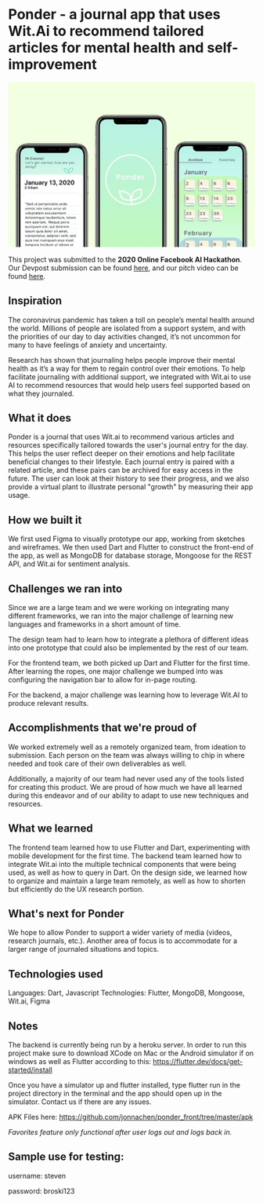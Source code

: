# Ponder - a journal app that uses Wit.Ai to recommend tailored articles for mental health and self-improvement

![Ponder Cover Photo](img/cover.jpg)

This project was submitted to the <strong>2020 Online Facebook AI Hackathon</strong>. Our Devpost submission can be found <a href="https://devpost.com/software/ponder-tiw5y3">here</a>, and our pitch video can be found <a href="https://youtu.be/S9EuC72BRVw">here</a>.

## Inspiration

The coronavirus pandemic has taken a toll on people’s mental health around the world. Millions of people are isolated from a support system, and with the priorities of our day to day activities changed, it’s not uncommon for many to have feelings of anxiety and uncertainty.

Research has shown that journaling helps people improve their mental health as it’s a way for them to regain control over their emotions. To help facilitate journaling with additional support, we integrated with Wit.ai to use AI to recommend resources that would help users feel supported based on what they journaled.

## What it does

Ponder is a journal that uses Wit.ai to recommend various articles and resources specifically tailored towards the user's journal entry for the day. This helps the user reflect deeper on their emotions and help facilitate beneficial changes to their lifestyle. Each journal entry is paired with a related article, and these pairs can be archived for easy access in the future. The user can look at their history to see their progress, and we also provide a virtual plant to illustrate personal "growth" by measuring their app usage.

## How we built it

We first used Figma to visually prototype our app, working from sketches and wireframes. We then used Dart and Flutter to construct the front-end of the app, as well as MongoDB for database storage, Mongoose for the REST API, and Wit.ai for sentiment analysis.

## Challenges we ran into

Since we are a large team and we were working on integrating many different frameworks, we ran into the major challenge of learning new languages and frameworks in a short amount of time.

The design team had to learn how to integrate a plethora of different ideas into one prototype that could also be implemented by the rest of our team.

For the frontend team, we both picked up Dart and Flutter for the first time. After learning the ropes, one major challenge we bumped into was configuring the navigation bar to allow for in-page routing.

For the backend, a major challenge was learning how to leverage Wit.AI to produce relevant results.

## Accomplishments that we're proud of

We worked extremely well as a remotely organized team, from ideation to submission. Each person on the team was always willing to chip in where needed and took care of their own deliverables as well.

Additionally, a majority of our team had never used any of the tools listed for creating this product. We are proud of how much we have all learned during this endeavor and of our ability to adapt to use new techniques and resources.

## What we learned

The frontend team learned how to use Flutter and Dart, experimenting with mobile development for the first time. The backend team learned how to integrate Wit.ai into the multiple technical components that were being used, as well as how to query in Dart. On the design side, we learned how to organize and maintain a large team remotely, as well as how to shorten but efficiently do the UX research portion.

## What's next for Ponder

We hope to allow Ponder to support a wider variety of media (videos, research journals, etc.). Another area of focus is to accommodate for a larger range of journaled situations and topics.

## Technologies used

Languages: Dart, Javascript
Technologies: Flutter, MongoDB, Mongoose, Wit.ai, Figma

## Notes

The backend is currently being run by a heroku server.
In order to run this project make sure to download XCode on Mac or the Android simulator if on windows as well as Flutter according to this: https://flutter.dev/docs/get-started/install

Once you have a simulator up and flutter installed, type flutter run in the project directory in the terminal and the app should open up in the simulator. Contact us if there are any issues.

APK Files here: https://github.com/jonnachen/ponder_front/tree/master/apk

<em>Favorites feature only functional after user logs out and logs back in.</em>

## Sample use for testing:

username: steven

password: broski123
